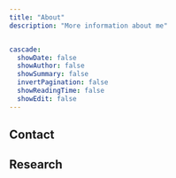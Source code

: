 ```yaml
---
title: "About"
description: "More information about me"


cascade:
  showDate: false
  showAuthor: false
  showSummary: false
  invertPagination: false
  showReadingTime: false
  showEdit: false
---
```



## Contact

## Research 
